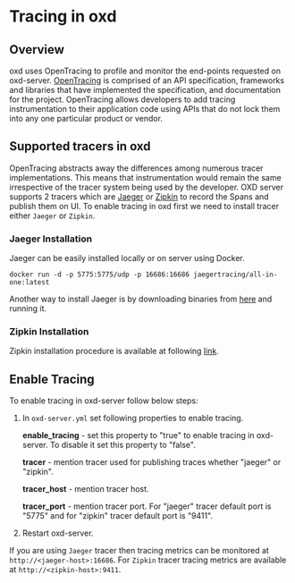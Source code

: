 # Tracing in oxd
## Overview
oxd uses OpenTracing  to profile and monitor the end-points requested on oxd-server. [OpenTracing](https://opentracing.io) is comprised of an API specification, frameworks and libraries that have implemented the specification, and documentation for the project. OpenTracing allows developers to add tracing instrumentation to their application code using APIs that do not lock them into any one particular product or vendor.

## Supported tracers in oxd
OpenTracing abstracts away the differences among numerous tracer implementations. This means that instrumentation would remain the same irrespective of the tracer system being used by the developer. OXD server supports 2 tracers which are [Jaeger](https://www.jaegertracing.io) or [Zipkin](https://zipkin.io) to record the Spans and publish them on UI. To enable tracing in oxd first we need to install tracer either `Jaeger` or `Zipkin`.

### Jaeger Installation
Jaeger can be easily installed locally or on server using Docker.
```
docker run -d -p 5775:5775/udp -p 16686:16686 jaegertracing/all-in-one:latest
```
Another way to install Jaeger is by downloading binaries from [here](https://www.jaegertracing.io/download) and running it.

### Zipkin Installation
Zipkin installation procedure is available at following [link](https://zipkin.io/pages/quickstart.html).

## Enable Tracing
To enable tracing in oxd-server follow below steps:

1. In `oxd-server.yml` set following properties to enable tracing.

   **enable_tracing** - set this property to "true" to enable tracing in oxd-server. To disable it set this property to "false".

   **tracer** - mention tracer used for publishing traces whether "jaeger" or "zipkin".

   **tracer_host** - mention tracer host.

   **tracer_port** - mention tracer port. For "jaeger" tracer default port is "5775" and for "zipkin" tracer default port is "9411".

1. Restart oxd-server. 

If you are using `Jaeger` tracer then tracing metrics can be monitored at `http://<jaeger-host>:16686`. For `Zipkin` tracer tracing metrics are available at `http://<zipkin-host>:9411`.

